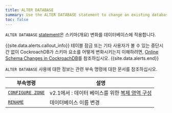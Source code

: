```yaml
---
title: ALTER DATABASE
summary: Use the ALTER DATABASE statement to change an existing database.
toc: false
---
```


`ALTER DATABASE` [statement](sql-statements.html)은 스키마(개요) 변화를 데이터베이스에 적용합니다.

{{site.data.alerts.callout_info}}
테이블 잠금 또는 기타 사용자가 볼 수 있는 중단시간 없이 CockroachDB가 스키마 요소를 어떻게 변화시키는지 이해하려면, [Online Schema Changes in CockroachDB](https://www.cockroachlabs.com/blog/how-online-schema-changes-are-possible-in-cockroachdb/)를 참조하십시오.
{{site.data.alerts.end}}

`ALTER DATABASE` 사용에 대한 정보는 관련 부속 명령에 대한 문서를 참조하십시오.

부속명령 | 설명
-----------|------------
[`CONFIGURE ZONE`](configure-zone.html) | <span class="version-tag">v2.1에서 :</span> 데이터 베이스를 위한 [복제 영역 구성](configure-replication-zones.html) 
[`RENAME`](rename-database.html) | 데이터베이스 이름 변경 

